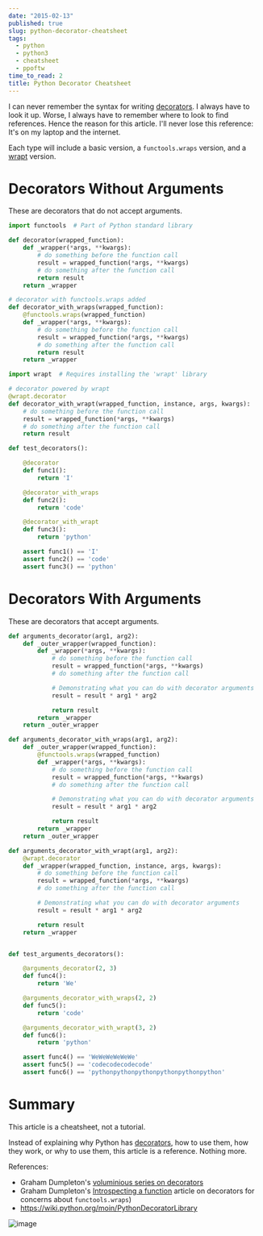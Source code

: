```yaml
---
date: "2015-02-13"
published: true
slug: python-decorator-cheatsheet
tags:
  - python
  - python3
  - cheatsheet
  - ppoftw
time_to_read: 2
title: Python Decorator Cheatsheet
---
```


I can never remember the syntax for writing
[decorators](https://en.wikipedia.org/wiki/Python_syntax_and_semantics#Decorators).
I always have to look it up. Worse, I always have to remember where to
look to find references. Hence the reason for this article. I'll never
lose this reference: It's on my laptop and the internet.

Each type will include a basic version, a `functools.wraps` version, and
a [wrapt](https://github.com/GrahamDumpleton/wrapt) version.

# Decorators Without Arguments

These are decorators that do not accept arguments.

```python
import functools  # Part of Python standard library

def decorator(wrapped_function):
    def _wrapper(*args, **kwargs):
        # do something before the function call
        result = wrapped_function(*args, **kwargs)
        # do something after the function call
        return result
    return _wrapper

# decorator with functools.wraps added
def decorator_with_wraps(wrapped_function):
    @functools.wraps(wrapped_function)
    def _wrapper(*args, **kwargs):
        # do something before the function call
        result = wrapped_function(*args, **kwargs)
        # do something after the function call
        return result
    return _wrapper

import wrapt  # Requires installing the 'wrapt' library

# decorator powered by wrapt
@wrapt.decorator
def decorator_with_wrapt(wrapped_function, instance, args, kwargs):
    # do something before the function call
    result = wrapped_function(*args, **kwargs)
    # do something after the function call
    return result

def test_decorators():

    @decorator
    def func1():
        return 'I'

    @decorator_with_wraps
    def func2():
        return 'code'

    @decorator_with_wrapt
    def func3():
        return 'python'

    assert func1() == 'I'
    assert func2() == 'code'
    assert func3() == 'python'
```

# Decorators With Arguments

These are decorators that accept arguments.

```python
def arguments_decorator(arg1, arg2):
    def _outer_wrapper(wrapped_function):
        def _wrapper(*args, **kwargs):
            # do something before the function call
            result = wrapped_function(*args, **kwargs)
            # do something after the function call

            # Demonstrating what you can do with decorator arguments
            result = result * arg1 * arg2

            return result
        return _wrapper
    return _outer_wrapper

def arguments_decorator_with_wraps(arg1, arg2):
    def _outer_wrapper(wrapped_function):
        @functools.wraps(wrapped_function)
        def _wrapper(*args, **kwargs):
            # do something before the function call
            result = wrapped_function(*args, **kwargs)
            # do something after the function call

            # Demonstrating what you can do with decorator arguments
            result = result * arg1 * arg2

            return result
        return _wrapper
    return _outer_wrapper

def arguments_decorator_with_wrapt(arg1, arg2):
    @wrapt.decorator
    def _wrapper(wrapped_function, instance, args, kwargs):
        # do something before the function call
        result = wrapped_function(*args, **kwargs)
        # do something after the function call

        # Demonstrating what you can do with decorator arguments
        result = result * arg1 * arg2

        return result
    return _wrapper


def test_arguments_decorators():

    @arguments_decorator(2, 3)
    def func4():
        return 'We'

    @arguments_decorator_with_wraps(2, 2)
    def func5():
        return 'code'

    @arguments_decorator_with_wrapt(3, 2)
    def func6():
        return 'python'

    assert func4() == 'WeWeWeWeWeWe'
    assert func5() == 'codecodecodecode'
    assert func6() == 'pythonpythonpythonpythonpythonpython'
```

# Summary

This article is a cheatsheet, not a tutorial.

Instead of explaining why Python has
[decorators](https://en.wikipedia.org/wiki/Python_syntax_and_semantics#Decorators),
how to use them, how they work, or why to use them, this article is a
reference. Nothing more.

References:

- Graham Dumpleton's [voluminious series on
  decorators](https://github.com/GrahamDumpleton/wrapt/tree/develop/blog)
- Graham Dumpleton's [Introspecting a
  function](https://github.com/GrahamDumpleton/wrapt/blob/develop/blog/01-how-you-implemented-your-python-decorator-is-wrong.md#introspecting-a-function)
  article on decorators for concerns about `functools.wraps`)
- <https://wiki.python.org/moin/PythonDecoratorLibrary>

![image](/images/sample-rst.png)
